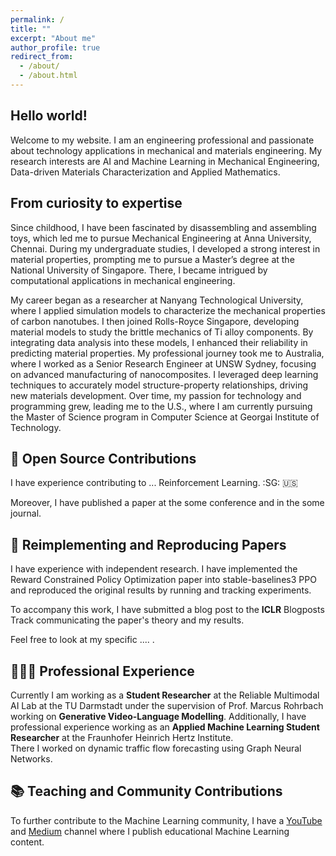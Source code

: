 ```yaml
---
permalink: /
title: ""
excerpt: "About me"
author_profile: true
redirect_from: 
  - /about/
  - /about.html
---
```


## Hello world!
Welcome to my website. I am an engineering professional and passionate about technology applications in mechanical and materials engineering. My research interests are AI and Machine Learning in Mechanical Engineering, Data-driven Materials Characterization and Applied Mathematics.

## From curiosity to expertise
Since childhood, I have been fascinated by disassembling and assembling toys, which led me to pursue Mechanical Engineering at Anna University, Chennai. During my undergraduate studies, I developed a strong interest in material properties, prompting me to pursue a Master’s degree at the National University of Singapore. There, I became intrigued by computational applications in mechanical engineering.

My career began as a researcher at Nanyang Technological University, where I applied simulation models to characterize the mechanical properties of carbon nanotubes. I then joined Rolls-Royce Singapore, developing material models to study the brittle mechanics of Ti alloy components. By integrating data analysis into these models, I enhanced their reliability in predicting material properties.
My professional journey took me to Australia, where I worked as a Senior Research Engineer at UNSW Sydney, focusing on advanced manufacturing of nanocomposites. I leveraged deep learning techniques to accurately model structure-property relationships, driving new materials development. Over time, my passion for technology and programming grew, leading me to the U.S., where I am currently pursuing the Master of Science program in Computer Science at Georgai Institute of Technology.



## 🤖 Open Source Contributions
I have experience contributing to ... Reinforcement Learning. :SG: :us:

Moreover, I have published a paper at the some conference and in the some journal.

## 📜 Reimplementing and Reproducing Papers
I have experience with independent research. I have implemented the Reward Constrained Policy Optimization paper into stable-baselines3 PPO and reproduced the original results by running and tracking experiments.

To accompany this work, I have submitted a blog post to the **ICLR** Blogposts Track communicating the paper's theory and my results.

Feel free to look at my specific .... .

## 👨🏻‍🔬 Professional Experience
Currently I am working as a **Student Researcher** at the Reliable Multimodal AI Lab at the TU Darmstadt under the supervision of Prof. Marcus Rohrbach working on **Generative Video-Language Modelling**.
Additionally, I have professional experience working as an **Applied Machine Learning Student Researcher** at the Fraunhofer Heinrich Hertz Institute. \
There I worked on dynamic traffic flow forecasting using Graph Neural Networks.

## 📚 Teaching and Community Contributions
To further contribute to the Machine Learning community, I have a [YouTube](https://www.youtube.com/@borismeinardus) and [Medium](https://medium.com/@boris.meinardus) channel where I publish educational Machine Learning content.







